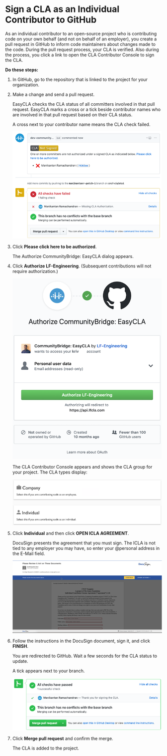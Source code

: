 # Sign a CLA as an Individual Contributor to GitHub
As an individual contributor to an open-source project who is contributing code on your own behalf (and not on behalf of an employer), you create a pull request in GitHub to inform code maintainers about changes made to the code. During the pull request process, your CLA is verified. Also during the process, you click a link to open the CLA Contributor Console to sign the CLA.

**Do these steps:**

1. In GitHub, go to the repository that is linked to the project for your organization.

1. Make a change and send a pull request.

   EasyCLA checks the CLA status of all committers involved in that pull request. EasyCLA marks a cross or a tick beside contributor names who are involved in that pull request based on their CLA status.

   A cross next to your contributor name means the CLA check failed.

   ![CLA Check Failed](imgs/CLA-GitHub-Individual-Contributor-Fail.png)

1. Click **Please click here to be authorized**.

   The Authorize CommunityBridge: EasyCLA dialog appears.

1. Click **Authorize LF-Engineering**. (Subsequent contributions will not require authorization.)

   ![Authorize CommunityBridge: EasyCLA](imgs/CLA-Authorize-EasyCLA.png)

   The CLA Contributor Console appears and shows the CLA group for your project. The CLA types display:

   ![Select CLA Type](imgs/CLA-GitHub-Select-company-or-individual.png)

1. Click **Individual** and then click **OPEN ICLA AGREEMENT**.

   DocuSign presents the agreement that you must sign. The ICLA is not tied to any employer you may have, so enter your @personal address in the E-Mail field.

   ![DocuSign](imgs/CLA-DocuSign.png)

1. Follow the instructions in the DocuSign document, sign it, and click **FINISH**.

   You are redirected to GitHub. Wait a few seconds for the CLA status to update.

   A tick appears next to your branch.

   ![GitHub Individual Contributor Pass](imgs/CLA-GItHub-Individual-Contributor-Pass.png)

1. Click **Merge pull request** and confirm the merge.

   The CLA is added to the project.